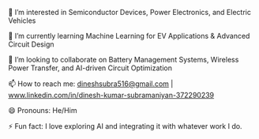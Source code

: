 👀 I’m interested in Semiconductor Devices, Power Electronics, and Electric Vehicles

🌱 I’m currently learning Machine Learning for EV Applications & Advanced Circuit Design

💞️ I’m looking to collaborate on Battery Management Systems, Wireless Power Transfer, and AI-driven Circuit Optimization

📫 How to reach me: dineshsubra516@gmail.com | www.linkedin.com/in/dinesh-kumar-subramaniyan-372290239

😄 Pronouns: He/Him

⚡ Fun fact: I love exploring AI and integrating it with whatever work I do.


